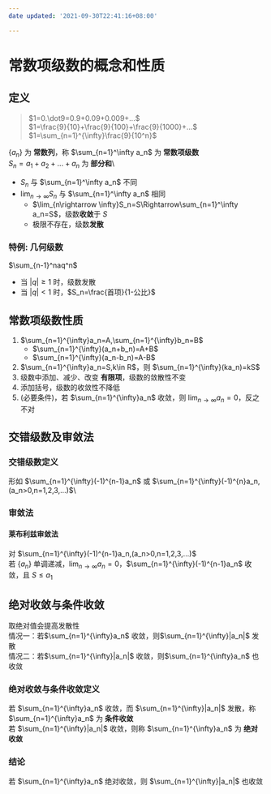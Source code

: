 ```yaml
---
date updated: '2021-09-30T22:41:16+08:00'

---
```


# 常数项级数的概念和性质

## 定义

> $1=0.\dot9=0.9+0.09+0.009+...$\
> $1=\frac{9}{10}+\frac{9}{100}+\frac{9}{1000}+...$\
> $1=\sum_{n=1}^{\infty}\frac{9}{10^n}$

$\{a_n\}$ 为 **常数列**，称 $\sum_{n=1}^\infty a_n$ 为 **常数项级数**\
$S_n=a_1+a_2+...+a_n$ 为 **部分和**\

- $S_n$ 与 $\sum_{n=1}^\infty a_n$ 不同
- $\lim_{n\rightarrow \infty}S_n$ 与 $\sum_{n=1}^\infty a_n$ 相同
  - $\lim_{n\rightarrow \infty}S_n=S\Rightarrow\sum_{n=1}^\infty a_n=S$，级数**收敛**于 $S$
  - 极限不存在，级数**发散**

### 特例: 几何级数

$\sum_{n-1}^naq^n$

- 当 $|q|\ge 1$ 时，级数发散
- 当 $|q|<1$ 时，$S_n=\frac{首项}{1-公比}$

## 常数项级数性质

1. $\sum_{n=1}^{\infty}a_n=A,\sum_{n=1}^{\infty}b_n=B$
   - $\sum_{n=1}^{\infty}(a_n+b_n)=A+B$
   - $\sum_{n=1}^{\infty}(a_n-b_n)=A-B$
2. $\sum_{n=1}^{\infty}a_n=S,k\in R$，则 $\sum_{n=1}^{\infty}(ka_n)=kS$
3. 级数中添加、减少、改变 **有限项**，级数的敛散性不变
4. 添加括号，级数的收敛性不降低
5. (必要条件)，若 $\sum_{n=1}^{\infty}a_n$ 收敛，则 $\lim_{n\rightarrow\infty}a_n=0$，反之不对

## 交错级数及审敛法

### 交错级数定义

形如 $\sum_{n=1}^{\infty}(-1)^{n-1}a_n$ 或 $\sum_{n=1}^{\infty}(-1)^{n}a_n,(a_n>0,n=1,2,3,...)$\

### 审敛法

#### 莱布利兹审敛法

对 $\sum_{n=1}^{\infty}(-1)^{n-1}a_n,(a_n>0,n=1,2,3,...)$\
若 $\{a_n\}$ 单调递减，$\lim_{n\rightarrow\infty}a_n=0$，$\sum_{n=1}^{\infty}(-1)^{n-1}a_n$ 收敛，且 $S\le a_1$

## 绝对收敛与条件收敛
取绝对值会提高发散性\
情况一：若$\sum_{n=1}^{\infty}a_n$ 收敛，则$\sum_{n=1}^{\infty}|a_n|$ 发散\
情况二：若$\sum_{n=1}^{\infty}|a_n|$ 收敛，则$\sum_{n=1}^{\infty}a_n$ 也收敛

### 绝对收敛与条件收敛定义
若 $\sum_{n=1}^{\infty}a_n$ 收敛，而 $\sum_{n=1}^{\infty}|a_n|$ 发散，称 $\sum_{n=1}^{\infty}a_n$ 为 **条件收敛**\
若 $\sum_{n=1}^{\infty}|a_n|$ 收敛，则称 $\sum_{n=1}^{\infty}a_n$ 为 **绝对收敛**

### 结论
若 $\sum_{n=1}^{\infty}a_n$ 绝对收敛，则 $\sum_{n=1}^{\infty}|a_n|$ 也收敛